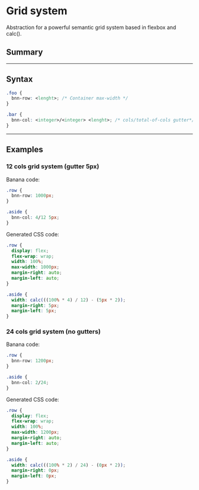 # Grid system
Abstraction for a powerful semantic grid system based in flexbox and calc().

## Summary

<hr>

## Syntax

```css
.foo {
  bnn-row: <lenght>; /* Container max-width */
}

.bar {
  bnn-col: <integer>/<integer> <lenght>; /* cols/total-of-cols gutter*/
}
```

<hr>

## Examples

### 12 cols grid system (gutter 5px)

Banana code:
```css
.row {
  bnn-row: 1000px;
}

.aside {
  bnn-col: 4/12 5px;
}
```

Generated CSS code:
```css
.row {
  display: flex;
  flex-wrap: wrap;
  width: 100%;
  max-width: 1000px;
  margin-right: auto;
  margin-left: auto;
}

.aside {
  width: calc(((100% * 4) / 12) - (5px * 2));
  margin-right: 5px;
  margin-left: 5px;
}
```

### 24 cols grid system (no gutters)

Banana code:
```css
.row {
  bnn-row: 1200px;
}

.aside {
  bnn-col: 2/24;
}
```

Generated CSS code:
```css
.row {
  display: flex;
  flex-wrap: wrap;
  width: 100%;
  max-width: 1200px;
  margin-right: auto;
  margin-left: auto;
}

.aside {
  width: calc(((100% * 2) / 24) - (0px * 2));
  margin-right: 0px;
  margin-left: 0px;
}
```
